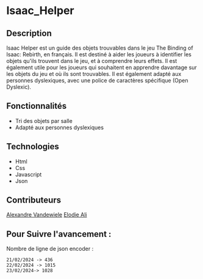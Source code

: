 # Isaac_Helper

## Description

Isaac Helper est un guide des objets trouvables dans le jeu The Binding of Isaac: Rebirth, en français. 
Il est destiné à aider les joueurs à identifier les objets qu'ils trouvent dans le jeu, et à comprendre leurs effets. 
Il est également utile pour les joueurs qui souhaitent en apprendre davantage sur les objets du jeu et où ils sont trouvables.
Il est également adapté aux personnes dyslexiques, avec une police de caractères spécifique (Open Dyslexic).

## Fonctionnalités

- Tri des objets par salle
- Adapté aux personnes dyslexiques

## Technologies

- Html
- Css
- Javascript
- Json

## Contributeurs

[Alexandre Vandewiele](https://github.com/AlexandreVDW)
[Elodie Ali](https://github.com/Taweria)

## Pour Suivre l'avancement : 

Nombre de ligne de json encoder :

```
21/02/2024 -> 436
22/02/2024 -> 1015
23/02/2024-> 1028
```